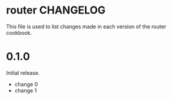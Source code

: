 # router CHANGELOG

This file is used to list changes made in each version of the router cookbook.

# 0.1.0

Initial release.

- change 0
- change 1

